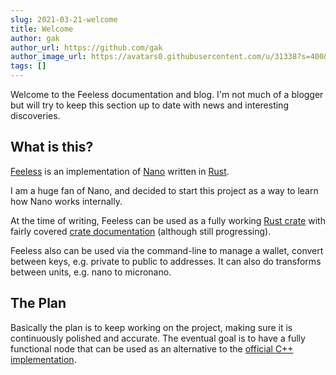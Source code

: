 ```yaml
---
slug: 2021-03-21-welcome
title: Welcome
author: gak
author_url: https://github.com/gak
author_image_url: https://avatars0.githubusercontent.com/u/31338?s=400&v=4
tags: []
---
```


Welcome to the Feeless documentation and blog. I'm not much of a blogger but will try to keep this section up
to date with news and interesting discoveries.

## What is this?

[Feeless](https://feeless.dev/) is an implementation of [Nano](https://nano.org/) written in [Rust](https://www.rust-lang.org/).

I am a huge fan of Nano, and decided to start this project as a way to learn how Nano works internally.

At the time of writing, Feeless can be used as a fully working [Rust crate](https://crates.io/crates/feeless) with fairly covered [crate documentation](https://docs.rs/feeless/) (although still progressing).

Feeless also can be used via the command-line to manage a wallet, convert between keys, e.g. private to public to addresses. It can also do transforms between units, e.g. nano to micronano.

## The Plan

Basically the plan is to keep working on the project, making sure it is continuously polished and accurate. The eventual goal is to have a fully functional node that can be used as an alternative to the [official C++ implementation](https://github.com/nanocurrency/nano-node).